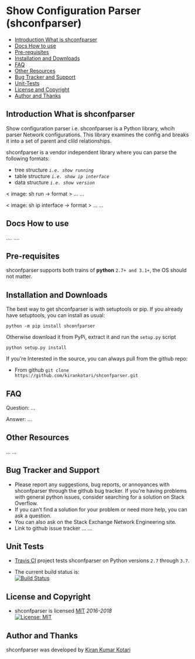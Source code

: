 # Show Configuration Parser (shconfparser)

- [Introduction What is shconfparser](#introduction-what-is-shconfparser)
- [Docs How to use](#docs-how-to-use)
- [Pre-requisites](#pre-requisites)
- [Installation and Downloads](#installation-and-downloads)
- [FAQ](#faq)
- [Other Resources](#other-resources)
- [Bug Tracker and Support](#bug-tracker-and-support)
- [Unit-Tests](#unit-tests)
- [License and Copyright](#license-and-copyright)
- [Author and Thanks](#author-and-thanks)


## Introduction What is shconfparser

Show configuration parser i.e. shconfparser is a Python library, whcih parser Network configurations. 
This library examines the config and breaks it into a set of parent and clild relationships.

shconfparser is a vendor independent library where you can parse the following formats:
 - tree structure *`i.e. show running`*
 - table structure *`i.e. show ip interface`*
 - data structure *`i.e. show version`*

< image: sh run -> format > ... ...

< image: sh ip interface -> format > ... ...

## Docs How to use
....
....

## Pre-requisites

shconfparser supports both trains of **python** `2.7+ and 3.1+`, the OS should not matter.

## Installation and Downloads

The best way to get shconfparser is with setuptools or pip. If you already have setuptools, you can install as usual: 

`python -m pip install shconfparser`

Otherwise download it from PyPi, extract it and run the `setup.py` script

`python setup.py install`

If you're Interested in the source, you can always pull from the github repo:
 - From github `git clone https://github.com/kirankotari/shconfparser.git`

## FAQ

Question: ...

Answer: ...

## Other Resources
...
...

## Bug Tracker and Support

 - Please report any suggestions, bug reports, or annoyances with shconfparser through the github bug tracker. If you're having problems with general python issues, consider searching for a solution on Stack Overflow. 
 - If you can't find a solution for your problem or need more help, you can ask a question.
 - You can also ask on the Stack Exchange Network Engineering site.
 - Link to github issue tracker ... ...

## Unit Tests

 - [Travis CI](https://travis-ci.org/kirankotari/shconfparser/builds) project tests shconfparser on Python versions `2.7` through `3.7`.

 - The current build status is:<br/>[![Build Status](https://travis-ci.org/kirankotari/shconfparser.svg?branch=master)](https://travis-ci.org/kirankotari/shconfparser)

## License and Copyright

 - shconfparser is licensed [MIT](http://opensource.org/licenses/mit-license.php) *2016-2018* <br /> [![License: MIT](https://img.shields.io/badge/License-MIT-yellow.svg)](https://opensource.org/licenses/MIT)

## Author and Thanks

shconfparser was developed by [Kiran Kumar Kotari](https://github.com/kirankotari)


